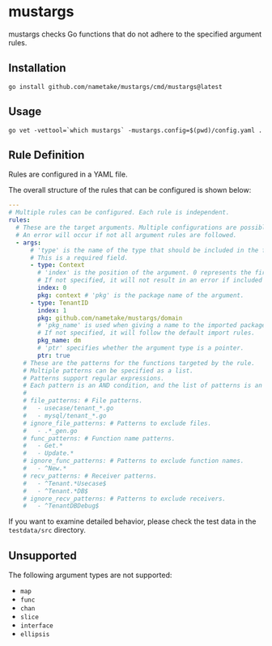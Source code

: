 # mustargs

mustargs checks Go functions that do not adhere to the specified argument rules.

## Installation

```console
go install github.com/nametake/mustargs/cmd/mustargs@latest
```

## Usage

```console
go vet -vettool=`which mustargs` -mustargs.config=$(pwd)/config.yaml .
```

## Rule Definition

Rules are configured in a YAML file.

The overall structure of the rules that can be configured is shown below:

```yaml
---
# Multiple rules can be configured. Each rule is independent.
rules:
  # These are the target arguments. Multiple configurations are possible within each rule.
  # An error will occur if not all argument rules are followed.
  - args:
      # 'type' is the name of the type that should be included in the function's arguments.
      # This is a required field.
      - type: Context
        # 'index' is the position of the argument. 0 represents the first argument of the function.
        # If not specified, it will not result in an error if included anywhere.
        index: 0 
        pkg: context # 'pkg' is the package name of the argument.
      - type: TenantID
        index: 1
        pkg: github.com/nametake/mustargs/domain
        # 'pkg_name' is used when giving a name to the imported package.
        # If not specified, it will follow the default import rules.
        pkg_name: dm
        # 'ptr' specifies whether the argument type is a pointer.
        ptr: true
    # These are the patterns for the functions targeted by the rule.
    # Multiple patterns can be specified as a list.
    # Patterns support regular expressions.
    # Each pattern is an AND condition, and the list of patterns is an OR condition.
    #
    # file_patterns: # File patterns.
    #   - usecase/tenant_*.go
    #   - mysql/tenant_*.go
    # ignore_file_patterns: # Patterns to exclude files.
    #   - .*_gen.go
    # func_patterns: # Function name patterns.
    #   - Get.*
    #   - Update.*
    # ignore_func_patterns: # Patterns to exclude function names.
    #   - ^New.*
    # recv_patterns: # Receiver patterns.
    #   - ^Tenant.*Usecase$
    #   - ^Tenant.*DB$
    # ignore_recv_patterns: # Patterns to exclude receivers.
    #   - ^TenantDBDebug$
```

If you want to examine detailed behavior, please check the test data in the `testdata/src` directory.

## Unsupported

The following argument types are not supported:

- `map`
- `func`
- `chan`
- `slice`
- `interface`
- `ellipsis`
